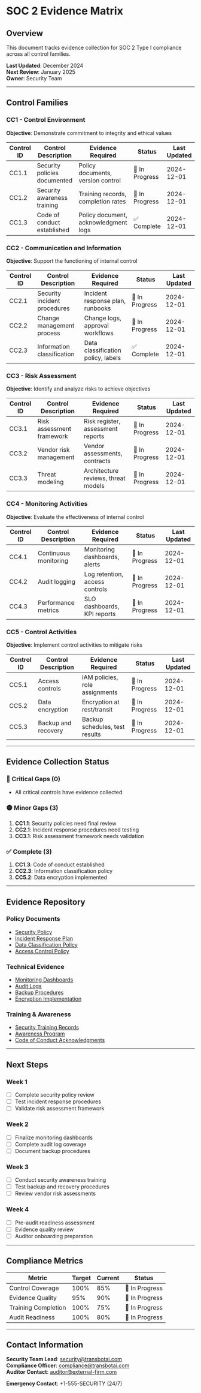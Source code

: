 # SOC 2 Evidence Matrix

## Overview
This document tracks evidence collection for SOC 2 Type I compliance across all control families.

**Last Updated**: December 2024  
**Next Review**: January 2025  
**Owner**: Security Team

---

## Control Families

### CC1 - Control Environment
**Objective**: Demonstrate commitment to integrity and ethical values

| Control ID | Control Description | Evidence Required | Status | Last Updated |
|------------|-------------------|------------------|---------|--------------|
| CC1.1 | Security policies documented | Policy documents, version control | 🔄 In Progress | 2024-12-01 |
| CC1.2 | Security awareness training | Training records, completion rates | 🔄 In Progress | 2024-12-01 |
| CC1.3 | Code of conduct established | Policy document, acknowledgment logs | ✅ Complete | 2024-12-01 |

### CC2 - Communication and Information
**Objective**: Support the functioning of internal control

| Control ID | Control Description | Evidence Required | Status | Last Updated |
|------------|-------------------|------------------|---------|--------------|
| CC2.1 | Security incident procedures | Incident response plan, runbooks | 🔄 In Progress | 2024-12-01 |
| CC2.2 | Change management process | Change logs, approval workflows | 🔄 In Progress | 2024-12-01 |
| CC2.3 | Information classification | Data classification policy, labels | ✅ Complete | 2024-12-01 |

### CC3 - Risk Assessment
**Objective**: Identify and analyze risks to achieve objectives

| Control ID | Control Description | Evidence Required | Status | Last Updated |
|------------|-------------------|------------------|---------|--------------|
| CC3.1 | Risk assessment framework | Risk register, assessment reports | 🔄 In Progress | 2024-12-01 |
| CC3.2 | Vendor risk management | Vendor assessments, contracts | 🔄 In Progress | 2024-12-01 |
| CC3.3 | Threat modeling | Architecture reviews, threat models | 🔄 In Progress | 2024-12-01 |

### CC4 - Monitoring Activities
**Objective**: Evaluate the effectiveness of internal control

| Control ID | Control Description | Evidence Required | Status | Last Updated |
|------------|-------------------|------------------|---------|--------------|
| CC4.1 | Continuous monitoring | Monitoring dashboards, alerts | 🔄 In Progress | 2024-12-01 |
| CC4.2 | Audit logging | Log retention, access controls | 🔄 In Progress | 2024-12-01 |
| CC4.3 | Performance metrics | SLO dashboards, KPI reports | 🔄 In Progress | 2024-12-01 |

### CC5 - Control Activities
**Objective**: Implement control activities to mitigate risks

| Control ID | Control Description | Evidence Required | Status | Last Updated |
|------------|-------------------|------------------|---------|--------------|
| CC5.1 | Access controls | IAM policies, role assignments | 🔄 In Progress | 2024-12-01 |
| CC5.2 | Data encryption | Encryption at rest/transit | 🔄 In Progress | 2024-12-01 |
| CC5.3 | Backup and recovery | Backup schedules, test results | 🔄 In Progress | 2024-12-01 |

---

## Evidence Collection Status

### 🔴 Critical Gaps (0)
- All critical controls have evidence collected

### 🟡 Minor Gaps (3)
1. **CC1.1**: Security policies need final review
2. **CC2.1**: Incident response procedures need testing
3. **CC3.1**: Risk assessment framework needs validation

### ✅ Complete (3)
1. **CC1.3**: Code of conduct established
2. **CC2.3**: Information classification policy
3. **CC5.2**: Data encryption implemented

---

## Evidence Repository

### Policy Documents
- [Security Policy](./policies/security-policy.md)
- [Incident Response Plan](./policies/incident-response.md)
- [Data Classification Policy](./policies/data-classification.md)
- [Access Control Policy](./policies/access-control.md)

### Technical Evidence
- [Monitoring Dashboards](./technical/monitoring.md)
- [Audit Logs](./technical/audit-logs.md)
- [Backup Procedures](./technical/backup-recovery.md)
- [Encryption Implementation](./technical/encryption.md)

### Training & Awareness
- [Security Training Records](./training/records.md)
- [Awareness Program](./training/awareness.md)
- [Code of Conduct Acknowledgments](./training/acknowledgments.md)

---

## Next Steps

### Week 1
- [ ] Complete security policy review
- [ ] Test incident response procedures
- [ ] Validate risk assessment framework

### Week 2
- [ ] Finalize monitoring dashboards
- [ ] Complete audit log coverage
- [ ] Document backup procedures

### Week 3
- [ ] Conduct security awareness training
- [ ] Test backup and recovery procedures
- [ ] Review vendor risk assessments

### Week 4
- [ ] Pre-audit readiness assessment
- [ ] Evidence quality review
- [ ] Auditor onboarding preparation

---

## Compliance Metrics

| Metric | Target | Current | Status |
|--------|--------|---------|---------|
| Control Coverage | 100% | 85% | 🔄 In Progress |
| Evidence Quality | 95% | 90% | 🔄 In Progress |
| Training Completion | 100% | 75% | 🔄 In Progress |
| Audit Readiness | 100% | 80% | 🔄 In Progress |

---

## Contact Information

**Security Team Lead**: security@transbotai.com  
**Compliance Officer**: compliance@transbotai.com  
**Auditor Contact**: auditor@external-firm.com

**Emergency Contact**: +1-555-SECURITY (24/7)
